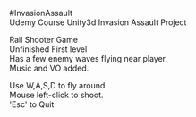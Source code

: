 #InvasionAssault  
Udemy Course Unity3d Invasion Assault Project

Rail Shooter Game  
Unfinished First level  
Has a few enemy waves flying near player.  
Music and VO added.

Use W,A,S,D to fly around  
Mouse left-click to shoot.  
'Esc' to Quit  
